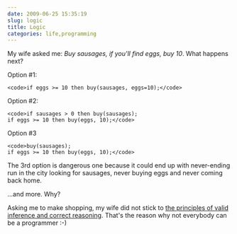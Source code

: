 ```yaml
---
date: 2009-06-25 15:35:19
slug: logic
title: Logic
categories: life,programming
---
```


My wife asked me: _Buy sausages, if you'll find eggs, buy 10_. What happens next?





Option #1:



    
    <code>if eggs >= 10 then buy(sausages, eggs=10);</code>





Option #2:



    
    <code>if sausages > 0 then buy(sausages);
    if eggs >= 10 then buy(eggs, 10);</code>





Option #3



    
    <code>buy(sausages);
    if eggs >= 10 then buy(eggs, 10);</code>





The 3rd option is dangerous one because it could end up with never-ending run in the city looking for sausages, never buying eggs and never coming back home.





...and more. Why?





Asking me to make shopping, my wife did not stick to [the principles of valid inference and correct reasoning](http://en.wikipedia.org/wiki/Logic). That's the reason why not everybody can be a programmer :-)
